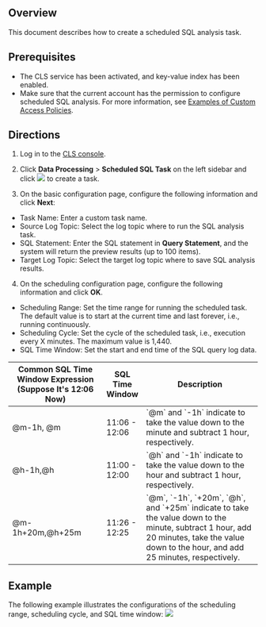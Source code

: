 ## Overview

This document describes how to create a scheduled SQL analysis task.

## Prerequisites

- The CLS service has been activated, and key-value index has been enabled.
- Make sure that the current account has the permission to configure scheduled SQL analysis. For more information, see [Examples of Custom Access Policies](https://intl.cloud.tencent.com/document/product/614/45004).

## Directions

1. Log in to the [CLS console](https://console.cloud.tencent.com/cls/overview).
2. Click **Data Processing** > **Scheduled SQL Task** on the left sidebar and click ![](https://qcloudimg.tencent-cloud.cn/raw/5829c3928eef93b45e7d92b840fc38cc.png) to create a task.

3. On the basic configuration page, configure the following information and click **Next**:

 - Task Name: Enter a custom task name.
 - Source Log Topic: Select the log topic where to run the SQL analysis task.
 - SQL Statement: Enter the SQL statement in **Query Statement**, and the system will return the preview results (up to 100 items).
 - Target Log Topic: Select the target log topic where to save SQL analysis results. 
4. On the scheduling configuration page, configure the following information and click **OK**.

 - Scheduling Range: Set the time range for running the scheduled task. The default value is to start at the current time and last forever, i.e., running continuously.
 - Scheduling Cycle: Set the cycle of the scheduled task, i.e., execution every X minutes. The maximum value is 1,440.
 - SQL Time Window: Set the start and end time of the SQL query log data.
<table>
<thead>
<tr>
<th>Common SQL Time Window Expression (Suppose It's 12:06 Now)</th><th style="width: 15%;">SQL Time Window</th><th>Description</th>
</tr>
</thead>
<tbody><tr>
<td>@m-1h, @m</td>
<td>11:06 - 12:06</td>
<td>`@m` and `-1h` indicate to take the value down to the minute and subtract 1 hour, respectively. </td>
</tr>
<tr>
<td>@h-1h,@h</td>
<td>11:00 - 12:00</td>
<td>`@h` and `-1h` indicate to take the value down to the hour and subtract 1 hour, respectively. </td>
</tr>
<tr>
<td>@m-1h+20m,@h+25m</td>
<td>11:26 - 12:25</td>
<td>`@m`, `-1h`, `+20m`, `@h`, and `+25m` indicate to take the value down to the minute, subtract 1 hour, add 20 minutes, take the value down to the hour, and add 25 minutes, respectively. </td>
</tr>
</tbody></table>

## Example

The following example illustrates the configurations of the scheduling range, scheduling cycle, and SQL time window:
![](https://qcloudimg.tencent-cloud.cn/raw/0fb1e0363e137829a2ee5b020110194b.jpg)
